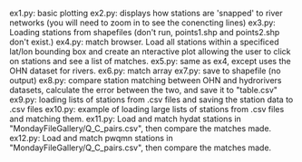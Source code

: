 ex1.py: basic plotting
ex2.py: displays how stations are 'snapped' to river networks (you will need to zoom in to see the conencting lines)
ex3.py: Loading stations from shapefiles (don't run, points1.shp and points2.shp don't exist.)
ex4.py: match browser. Load all stations within a specificed lat/lon bounding box and create an nteractive plot allowing the user to click on stations and see a list of matches.
ex5.py: same as ex4, except uses the OHN dataset for rivers.
ex6.py: match array
ex7.py: save to shapefile (no output)
ex8.py: compare station matching between OHN and hydrorivers datasets, calculate the error between the two, and save it to "table.csv"
ex9.py: loading lists of stations from .csv files and saving the station data to .csv files
ex10.py: example of loading large lists of stations from .csv files and matching them.
ex11.py: Load and match hydat stations in "MondayFileGallery/Q_C_pairs.csv", then compare the matches made.
ex12.py: Load and match pwqmn stations in "MondayFileGallery/Q_C_pairs.csv", then compare the matches made.